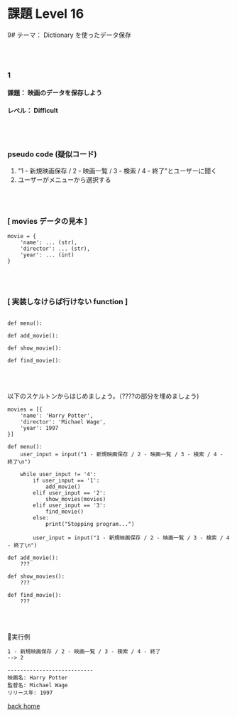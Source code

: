 # 課題  Level 16
9# テーマ： Dictionary を使ったデータ保存

<br></br>
### 1
#### 課題： 映画のデータを保存しよう
#### レベル： Difficult
<br></br>
### pseudo code (疑似コード)
1. "1 - 新規映画保存 / 2 - 映画一覧 / 3 - 検索 / 4 - 終了"とユーザーに聞く
2. ユーザーがメニューから選択する


<br></br>
### [ movies データの見本 ]
```python:
movie = {
    'name': ... (str),
    'director': ... (str),
    'year': ... (int)
}
```


<br></br>
### [ 実装しなけらば行けない function ]
```python:

def menu():

def add_movie():

def show_movie():

def find_movie():


```

<br></br>
以下のスケルトンからはじめましょう。（????の部分を埋めましょう)
```python:
movies = [{
    'name': 'Harry Potter',
    'director': 'Michael Wage',
    'year': 1997
}]

def menu():
    user_input = input("1 - 新規映画保存 / 2 - 映画一覧 / 3 - 検索 / 4 - 終了\n")

    while user_input != '4':
        if user_input == '1':
            add_movie()
        elif user_input == '2':
            show_movies(movies)
        elif user_input == '3':
            find_movie()
        else:
            print("Stopping program...")
            
        user_input = input("1 - 新規映画保存 / 2 - 映画一覧 / 3 - 検索 / 4 - 終了\n")

def add_movie():
    ???

def show_movies():
    ???

def find_movie():
    ???


```

<br></br>
実行例
```
1 - 新規映画保存 / 2 - 映画一覧 / 3 - 検索 / 4 - 終了
--> 2

---------------------------
映画名: Harry Potter
監督名: Michael Wage
リリース年: 1997
```


[back home](https://github.com/Seigakuin/todays_task)
